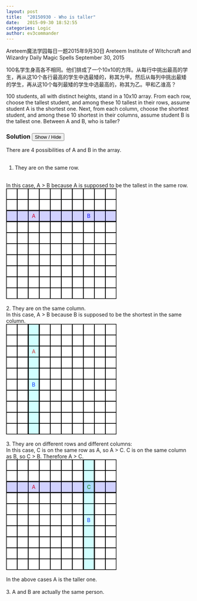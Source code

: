 ```yaml
---
layout: post
title:  "20150930 - Who is taller"
date:   2015-09-30 18:52:55
categories: Logic
author: ev3commander
---
```



Areteem魔法学园每日一题2015年9月30日
Areteem Institute of Witchcraft and Wizardry
Daily Magic Spells September 30, 2015

100名学生身高各不相同。他们排成了一个10x10的方阵。从每行中挑出最高的学生，再从这10个各行最高的学生中选最矮的，称其为甲。然后从每列中挑出最矮的学生，再从这10个每列最矮的学生中选最高的，称其为乙。甲和乙谁高？

100 students, all with distinct heights, stand in a 10x10 array. From each row, choose the tallest student, and among these 10 tallest in their rows, assume student A is the shortest one. Next, from each column, choose the shortest student, and among these 10 shortest in their columns, assume student B is the tallest one. Between A and B, who is taller?

### Solution <button>Show / Hide</button>

<solution>

There are 4 possibilities of A and B in the array.
<br><br>
1. They are on the same row.
<br>
In this case, A > B because A is supposed to be the tallest in the same row.
<br>
<svg width="300" height="300">
  <rect width="300" height="300" style="fill:rgb(255,255,255);stroke-width:3;stroke:rgb(0,0,0)" />
  <line x1="30" y1="0" x2="30" y2="300" style="stroke:rgb(0,0,0);stroke-width:2" />
  <line x1="60" y1="0" x2="60" y2="300" style="stroke:rgb(0,0,0);stroke-width:2" />
  <line x1="90" y1="0" x2="90" y2="300" style="stroke:rgb(0,0,0);stroke-width:2" />
  <line x1="120" y1="0" x2="120" y2="300" style="stroke:rgb(0,0,0);stroke-width:2" />
  <line x1="150" y1="0" x2="150" y2="300" style="stroke:rgb(0,0,0);stroke-width:2" />
  <line x1="150" y1="0" x2="150" y2="300" style="stroke:rgb(0,0,0);stroke-width:2" />  
  <line x1="180" y1="0" x2="180" y2="300" style="stroke:rgb(0,0,0);stroke-width:2" />
  <line x1="210" y1="0" x2="210" y2="300" style="stroke:rgb(0,0,0);stroke-width:2" />
  <line x1="240" y1="0" x2="240" y2="300" style="stroke:rgb(0,0,0);stroke-width:2" />  
  <line x1="270" y1="0" x2="270" y2="300" style="stroke:rgb(0,0,0);stroke-width:2" />  
  <line x1="0" y1="30" x2="300" y2="30" style="stroke:rgb(0,0,0);stroke-width:2" />
  <line x1="0" y1="60" x2="300" y2="60" style="stroke:rgb(0,0,0);stroke-width:2" />
  <line x1="0" y1="90" x2="300" y2="90" style="stroke:rgb(0,0,0);stroke-width:2" />
  <line x1="0" y1="120" x2="300" y2="120" style="stroke:rgb(0,0,0);stroke-width:2" />
  <line x1="0" y1="150" x2="300" y2="150" style="stroke:rgb(0,0,0);stroke-width:2" />
  <line x1="0" y1="180" x2="300" y2="180" style="stroke:rgb(0,0,0);stroke-width:2" />
  <line x1="0" y1="210" x2="300" y2="210" style="stroke:rgb(0,0,0);stroke-width:2" />
  <line x1="0" y1="240" x2="300" y2="240" style="stroke:rgb(0,0,0);stroke-width:2" />
  <line x1="0" y1="270" x2="300" y2="270" style="stroke:rgb(0,0,0);stroke-width:2" />
  <text x="70" y="80" fill="red">A</text>
  <text x="220" y="80" fill="blue">B</text>
  <rect x="0" y="60" width="300" height="30" style="fill:rgb(25,25,255);stroke-width:3;stroke:rgb(0,0,0)" fill-opacity="0.2" />
</svg>
<br><br>
2. They are on the same column.
<br>
In this case, A > B because B is supposed to be the shortest in the same column.
<br>
<svg width="300" height="300">
  <rect width="300" height="300" style="fill:rgb(255,255,255);stroke-width:3;stroke:rgb(0,0,0)" />
  <line x1="30" y1="0" x2="30" y2="300" style="stroke:rgb(0,0,0);stroke-width:2" />
  <line x1="60" y1="0" x2="60" y2="300" style="stroke:rgb(0,0,0);stroke-width:2" />
  <line x1="90" y1="0" x2="90" y2="300" style="stroke:rgb(0,0,0);stroke-width:2" />
  <line x1="120" y1="0" x2="120" y2="300" style="stroke:rgb(0,0,0);stroke-width:2" />
  <line x1="150" y1="0" x2="150" y2="300" style="stroke:rgb(0,0,0);stroke-width:2" />
  <line x1="150" y1="0" x2="150" y2="300" style="stroke:rgb(0,0,0);stroke-width:2" />  
  <line x1="180" y1="0" x2="180" y2="300" style="stroke:rgb(0,0,0);stroke-width:2" />
  <line x1="210" y1="0" x2="210" y2="300" style="stroke:rgb(0,0,0);stroke-width:2" />
  <line x1="240" y1="0" x2="240" y2="300" style="stroke:rgb(0,0,0);stroke-width:2" />  
  <line x1="270" y1="0" x2="270" y2="300" style="stroke:rgb(0,0,0);stroke-width:2" />  
  <line x1="0" y1="30" x2="300" y2="30" style="stroke:rgb(0,0,0);stroke-width:2" />
  <line x1="0" y1="60" x2="300" y2="60" style="stroke:rgb(0,0,0);stroke-width:2" />
  <line x1="0" y1="90" x2="300" y2="90" style="stroke:rgb(0,0,0);stroke-width:2" />
  <line x1="0" y1="120" x2="300" y2="120" style="stroke:rgb(0,0,0);stroke-width:2" />
  <line x1="0" y1="150" x2="300" y2="150" style="stroke:rgb(0,0,0);stroke-width:2" />
  <line x1="0" y1="180" x2="300" y2="180" style="stroke:rgb(0,0,0);stroke-width:2" />
  <line x1="0" y1="210" x2="300" y2="210" style="stroke:rgb(0,0,0);stroke-width:2" />
  <line x1="0" y1="240" x2="300" y2="240" style="stroke:rgb(0,0,0);stroke-width:2" />
  <line x1="0" y1="270" x2="300" y2="270" style="stroke:rgb(0,0,0);stroke-width:2" />
  <text x="70" y="80" fill="red">A</text>
  <text x="70" y="170" fill="blue">B</text>
  <rect x="60" y="0" width="30" height="300" style="fill:rgb(25,255,255);stroke-width:3;stroke:rgb(0,0,0)" fill-opacity="0.2" />
</svg>
<br><br>
3. They are on different rows and different columns:
<br>
In this case, C is on the same row as A, so A > C. C is on the same column as B, so C > B. Therefore A > C.<br>

<svg width="300" height="300">
  <rect width="300" height="300" style="fill:rgb(255,255,255);stroke-width:3;stroke:rgb(0,0,0)" />
  <line x1="30" y1="0" x2="30" y2="300" style="stroke:rgb(0,0,0);stroke-width:2" />
  <line x1="60" y1="0" x2="60" y2="300" style="stroke:rgb(0,0,0);stroke-width:2" />
  <line x1="90" y1="0" x2="90" y2="300" style="stroke:rgb(0,0,0);stroke-width:2" />
  <line x1="120" y1="0" x2="120" y2="300" style="stroke:rgb(0,0,0);stroke-width:2" />
  <line x1="150" y1="0" x2="150" y2="300" style="stroke:rgb(0,0,0);stroke-width:2" />
  <line x1="150" y1="0" x2="150" y2="300" style="stroke:rgb(0,0,0);stroke-width:2" />  
  <line x1="180" y1="0" x2="180" y2="300" style="stroke:rgb(0,0,0);stroke-width:2" />
  <line x1="210" y1="0" x2="210" y2="300" style="stroke:rgb(0,0,0);stroke-width:2" />
  <line x1="240" y1="0" x2="240" y2="300" style="stroke:rgb(0,0,0);stroke-width:2" />  
  <line x1="270" y1="0" x2="270" y2="300" style="stroke:rgb(0,0,0);stroke-width:2" />  
  <line x1="0" y1="30" x2="300" y2="30" style="stroke:rgb(0,0,0);stroke-width:2" />
  <line x1="0" y1="60" x2="300" y2="60" style="stroke:rgb(0,0,0);stroke-width:2" />
  <line x1="0" y1="90" x2="300" y2="90" style="stroke:rgb(0,0,0);stroke-width:2" />
  <line x1="0" y1="120" x2="300" y2="120" style="stroke:rgb(0,0,0);stroke-width:2" />
  <line x1="0" y1="150" x2="300" y2="150" style="stroke:rgb(0,0,0);stroke-width:2" />
  <line x1="0" y1="180" x2="300" y2="180" style="stroke:rgb(0,0,0);stroke-width:2" />
  <line x1="0" y1="210" x2="300" y2="210" style="stroke:rgb(0,0,0);stroke-width:2" />
  <line x1="0" y1="240" x2="300" y2="240" style="stroke:rgb(0,0,0);stroke-width:2" />
  <line x1="0" y1="270" x2="300" y2="270" style="stroke:rgb(0,0,0);stroke-width:2" />
  <text x="70" y="80" fill="red">A</text>
  <text x="220" y="170" fill="blue">B</text>
  <rect x="0" y="60" width="300" height="30" style="fill:rgb(25,25,255);stroke-width:3;stroke:rgb(0,0,0)" fill-opacity="0.2" />
  <rect x="210" y="0" width="30" height="300" style="fill:rgb(25,255,255);stroke-width:3;stroke:rgb(0,0,0)" fill-opacity="0.2" />
  <text x="220" y="80" fill="green">C</text>
</svg>
<br/><br/>
In the above cases A is the taller one.
<br><br>
3. A and B are actually the same person.
<br>


</solution>
